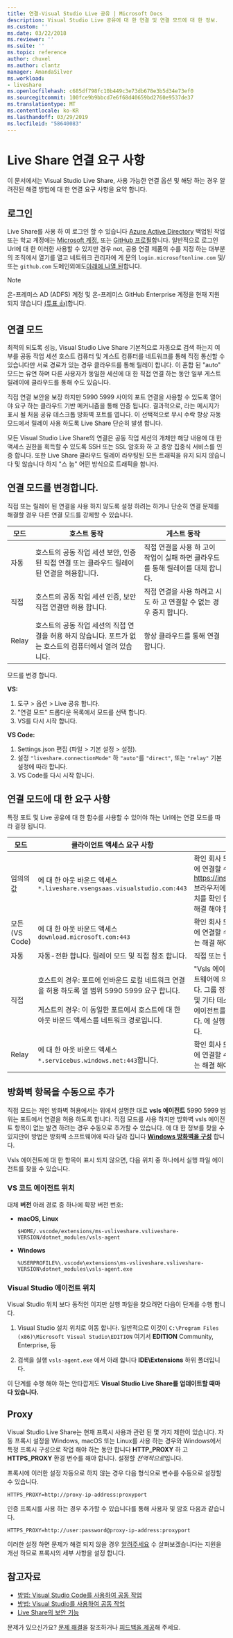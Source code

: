 ```yaml
---
title: 연결-Visual Studio Live 공유 | Microsoft Docs
description: Visual Studio Live 공유에 대 한 연결 및 연결 모드에 대 한 정보.
ms.custom: ''
ms.date: 03/22/2018
ms.reviewer: ''
ms.suite: ''
ms.topic: reference
author: chuxel
ms.author: clantz
manager: AmandaSilver
ms.workload:
- liveshare
ms.openlocfilehash: c685df798fc10b449c3e73db678e3b5d34e73ef0
ms.sourcegitcommit: 100fce9b9bbcd7e6f68d40659bd2760e9537de37
ms.translationtype: MT
ms.contentlocale: ko-KR
ms.lasthandoff: 03/29/2019
ms.locfileid: "58640083"
---
```

<!--
Copyright © Microsoft Corporation
All rights reserved.
Creative Commons Attribution 4.0 License (International): https://creativecommons.org/licenses/by/4.0/legalcode
-->

# <a name="connectivity-requirements-for-live-share"></a>Live Share 연결 요구 사항

이 문서에서는 Visual Studio Live Share, 사용 가능한 연결 옵션 및 해당 하는 경우 알려진된 해결 방법에 대 한 연결 요구 사항을 요약 합니다.

## <a name="sign-in"></a>로그인

Live Share를 사용 하 여 로그인 할 수 있습니다 [Azure Active Directory](https://azure.microsoft.com/en-us/services/active-directory) 백업된 작업 또는 학교 계정에는 [Microsoft 계정](https://account.microsoft.com/account), 또는 [GitHub 프로필](https://github.com/)합니다. 일반적으로 로그인 Url에 대 한 이러한 사용할 수 있지만 경우 not, 공용 연결 제품의 수를 지정 하는 대부분의 조직에서 열기를 열고 네트워크 관리자에 게 문의 `login.microsoftonline.com` 및/또는 `github.com` 도메인외에도[아래에 나열 된](#requirements-for-connection-modes)합니다.

> [!NOTE]
> 온-프레미스 AD (ADFS) 계정 및 온-프레미스 GitHub Enterprise 계정을 현재 지원 되지 않습니다 [(투표 👍)](https://github.com/MicrosoftDocs/live-share/issues/341)합니다.

## <a name="connection-modes"></a>연결 모드

최적의 되도록 성능, Visual Studio Live Share 기본적으로 자동으로 검색 하는지 여부를 공동 작업 세션 호스트 컴퓨터 및 게스트 컴퓨터를 네트워크를 통해 직접 통신할 수 있습니다만 서로 경로가 있는 경우 클라우드를 통해 릴레이 합니다. 이 혼합 된 "auto" 모드는 유연 하며 다른 사용자가 동일한 세션에 대 한 직접 연결 하는 동안 일부 게스트 릴레이에 클라우드를 통해 수도 있습니다.

직접 연결 보안을 보장 하지만 5990 5999 사이의 포트 연결을 사용할 수 있도록 열어야 요구 하는 클라우드 기반 메커니즘을 통해 인증 됩니다. 결과적으로, 라는 메시지가 표시 될 처음 공유 데스크톱 방화벽 포트를 엽니다. 이 선택적으로 무시 수락 항상 자동 모드에서 릴레이 사용 하도록 Live Share 단순히 발생 합니다.

모든 Visual Studio Live Share의 연결은 공동 작업 세션의 개체만 해당 내용에 대 한 액세스 권한을 획득할 수 있도록 SSH 또는 SSL 암호화 하 고 중앙 집중식 서비스를 인증 합니다. 또한 Live Share 클라우드 릴레이 라우팅된 모든 트래픽을 유지 되지 않습니다 및 않습니다 하지 "스 눕" 어떤 방식으로 트래픽을 합니다.

## <a name="changing-the-connection-mode"></a>연결 모드를 변경합니다.

직접 또는 릴레이 된 연결을 사용 하지 않도록 설정 하려는 하거나 단순히 연결 문제를 해결할 경우 다른 연결 모드를 강제할 수 있습니다.

| 모드 | 호스트 동작 | 게스트 동작 |
|------|----------------|----------------------|
| 자동 | 호스트의 공동 작업 세션 보안, 인증 된 직접 연결 또는 클라우드 릴레이 된 연결을 허용합니다. | 직접 연결을 사용 하 고이 작업이 실패 하면 클라우드를 통해 릴레이를 대체 합니다. |
| 직접 | 호스트의 공동 작업 세션 인증, 보안 직접 연결만 허용 합니다. | 직접 연결을 사용 하려고 시도 하 고 연결할 수 없는 경우 중지 합니다. |
| Relay | 호스트의 공동 작업 세션의 직접 연결을 허용 하지 않습니다. 포트가 없는 호스트의 컴퓨터에서 열려 있습니다. | 항상 클라우드를 통해 연결합니다. |

모드를 변경 합니다.

**VS:**

1. 도구 > 옵션 > Live 공유 합니다.
2. "연결 모드" 드롭다운 목록에서 모드를 선택 합니다.
3. VS를 다시 시작 합니다.

**VS Code:**

1. Settings.json 편집 (파일 > 기본 설정 > 설정).
2. 설정 `"liveshare.connectionMode"` 하 `"auto"`를 `"direct"`, 또는 `"relay"` 기본 설정에 따라 합니다.
3. VS Code를 다시 시작 합니다.

## <a name="requirements-for-connection-modes"></a>연결 모드에 대 한 요구 사항

특정 포트 및 Live 공유에 대 한 함수를 사용할 수 있어야 하는 Url에는 연결 모드를 따라 결정 됩니다.

| 모드 | 클라이언트 액세스 요구 사항 | 문제 해결 |
|------|--------------|-----------------|
| 임의의 값 | 에 대 한 아웃 바운드 액세스 `*.liveshare.vsengsaas.visualstudio.com:443` | 확인 회사 또는 개인 네트워크 방화벽을 사용 하면이 도메인에 연결할 수 있습니다. 입력 https://insiders.liveshare.vsengsaas.visualstudio.com 브라우저에서 Visual Studio Live Share 홈 페이지에서 배치를 확인 합니다. 에 실행 중일 수 있습니다 [프록시 문제](#proxies) 는 해결 해야 합니다.|
| 모든 (VS Code) | 에 대 한 아웃 바운드 액세스 `download.microsoft.com:443` | 확인 회사 또는 개인 네트워크 방화벽을 사용 하면이 도메인에 연결할 수 있습니다. 에 실행 중일 수 있습니다 [프록시 문제](#proxies) 는 해결 해야 합니다. |
| 자동 | 자동-전환 합니다. 릴레이 모드 및 직접 참조 합니다. | 직접 또는 릴레이 문제를 해결 하는 모드를 전환 합니다. |
| 직접 | 호스트의 경우: 포트에 인바운드 로컬 네트워크 연결을 허용 하도록 열 범위 5990 5999 요구 합니다.<br /><br />게스트의 경우: 이 동일한 포트에서 호스트에 대 한 아웃 바운드 액세스를 네트워크 경로입니다. | "Vsls 에이전트"이 포트 범위에 대 한 데스크톱 방화벽 소프트웨어에 의해 차단 되지 서로 ping 할 수 있는지 확인 합니다. 그룹 정책에서에서이 방지 해야 하는 인스턴스 Windows 및 기타 데스크톱 소프트웨어 라는 메시지가 표시 처음으로 에이전트를 시작, 있지만 살펴본 [항목을 수동으로 추가](#manually-adding-a-firewall-entry)합니다. 에 실행 중일 수 있습니다 [프록시 문제](#proxies) 는 해결 해야 합니다. |
| Relay | 에 대 한 아웃 바운드 액세스 `*.servicebus.windows.net:443`합니다. | 확인 회사 또는 개인 네트워크 방화벽을 사용 하면이 도메인에 연결할 수 있습니다. 에 실행 중일 수 있습니다 [프록시 문제](#proxies) 는 해결 해야 합니다.|

## <a name="manually-adding-a-firewall-entry"></a>방화벽 항목을 수동으로 추가

직접 모드는 개인 방화벽 허용에서는 위에서 설명한 대로 **vsls 에이전트** 5990 5999 범위는 포트에서 연결을 허용 하도록 합니다. 직접 모드를 사용 하지만 방화벽 vsls 에이전트 항목이 없는 발견 하려는 경우 수동으로 추가할 수 있습니다. 에 대 한 정보를 찾을 수 있지만이 방법은 방화벽 소프트웨어에 따라 달라 집니다  **[Windows 방화벽을 구성](https://docs.microsoft.com/en-us/windows/security/threat-protection/windows-firewall/create-an-inbound-program-or-service-rule)** 합니다.

Vsls 에이전트에 대 한 항목이 표시 되지 않으면, 다음 위치 중 하나에서 실행 파일 에이전트를 찾을 수 있습니다.

### <a name="vs-code-agent-location"></a>VS 코드 에이전트 위치

대체 **버전** 아래 경로 중 하나에 확장 버전 번호:

- **macOS, Linux**

    `$HOME/.vscode/extensions/ms-vsliveshare.vsliveshare-VERSION/dotnet_modules/vsls-agent`

- **Windows**

    `%USERPROFILE%\.vscode\extensions\ms-vsliveshare.vsliveshare-VERSION\dotnet_modules\vsls-agent.exe`

### <a name="visual-studio-agent-location"></a>Visual Studio 에이전트 위치

Visual Studio 위치 보다 동적인 이지만 실행 파일을 찾으려면 다음이 단계를 수행 합니다.

1. Visual Studio 설치 위치로 이동 합니다. 일반적으로 이것이 `C:\Program Files (x86)\Microsoft Visual Studio\EDITION` 여기서 **EDITION** Community, Enterprise, 등

2. 검색을 실행 `vsls-agent.exe` 에서 아래 합니다 **IDE\Extensions** 하위 폴더입니다.

이 단계를 수행 해야 하는 안타깝게도 **Visual Studio Live Share를 업데이트할 때마다 있습니다.**

## <a name="proxies"></a>Proxy

Visual Studio Live Share는 현재 프록시 사용과 관련 된 몇 가지 제한이 있습니다. 자동 프록시 설정을 Windows, macOS 또는 Linux를 사용 하는 경우와 Windows에서 특정 프록시 구성으로 작업 해야 하는 동안 합니다 **HTTP_PROXY** 하 고 **HTTPS_PROXY** 환경 변수를 해야 합니다. 설정할 *전역적으로*입니다.

프록시에 이러한 설정 자동으로 하지 않는 경우 다음 형식으로 변수를 수동으로 설정할 수 있습니다.

`HTTPS_PROXY=http://proxy-ip-address:proxyport`

인증 프록시를 사용 하는 경우 추가할 수 있습니다를 통해 사용자 및 암호 다음과 같습니다.

`HTTPS_PROXY=http://user:password@proxy-ip-address:proxyport`

이러한 설정 하면 문제가 해결 되지 않을 경우 [알려주세요](https://github.com/MicrosoftDocs/live-share/issues/86) 수 살펴보겠습니다는 지원을 개선 하므로 프록시의 세부 사항을 설정 합니다.

## <a name="see-also"></a>참고자료

- [방법: Visual Studio Code를 사용하여 공동 작업](../use/vscode.md)
- [방법: Visual Studio를 사용하여 공동 작업](../use/vs.md)
- [Live Share의 보안 기능](security.md)

문제가 있으신가요? [문제 해결](../troubleshooting.md)을 참조하거나 [피드백을 제공](../support.md)해 주세요.
